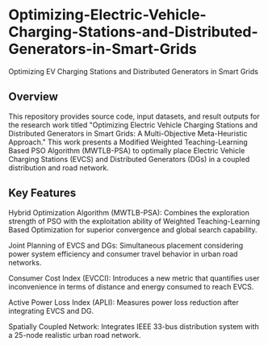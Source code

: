# Optimizing-Electric-Vehicle-Charging-Stations-and-Distributed-Generators-in-Smart-Grids
Optimizing EV Charging Stations and Distributed Generators in Smart Grids
## Overview
This repository provides source code, input datasets, and result outputs for the research work titled "Optimizing Electric Vehicle Charging Stations and Distributed Generators in Smart Grids: A Multi-Objective Meta-Heuristic Approach." This work presents a Modified Weighted Teaching-Learning Based PSO Algorithm (MWTLB-PSA) to optimally place Electric Vehicle Charging Stations (EVCS) and Distributed Generators (DGs) in a coupled distribution and road network.

## Key Features
Hybrid Optimization Algorithm (MWTLB-PSA): Combines the exploration strength of PSO with the exploitation ability of Weighted Teaching-Learning Based Optimization for superior convergence and global search capability.

Joint Planning of EVCS and DGs: Simultaneous placement considering power system efficiency and consumer travel behavior in urban road networks.

Consumer Cost Index (EVCCI): Introduces a new metric that quantifies user inconvenience in terms of distance and energy consumed to reach EVCS.

Active Power Loss Index (APLI): Measures power loss reduction after integrating EVCS and DG.

Spatially Coupled Network: Integrates IEEE 33-bus distribution system with a 25-node realistic urban road network.
